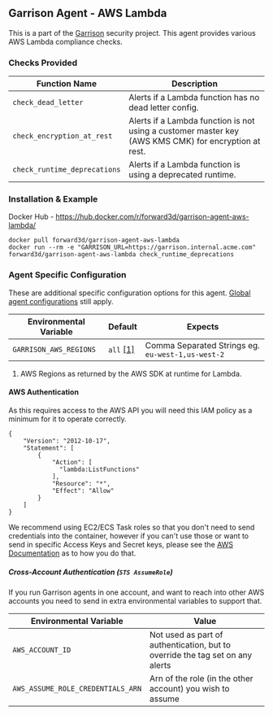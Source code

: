 Garrison Agent - AWS Lambda
--

This is a part of the [Garrison](https://github.com/forward3d/garrison) security project. This agent provides various AWS Lambda compliance checks.

### Checks Provided

| Function Name | Description  |
| ------------- | ------------- |
| `check_dead_letter` | Alerts if a Lambda function has no dead letter config. |
| `check_encryption_at_rest` | Alerts if a Lambda function is not using a customer master key (AWS KMS CMK) for encryption at rest. |
| `check_runtime_deprecations` | Alerts if a Lambda function is using a deprecated runtime. |

### Installation & Example

Docker Hub - https://hub.docker.com/r/forward3d/garrison-agent-aws-lambda/

    docker pull forward3d/garrison-agent-aws-lambda
    docker run --rm -e "GARRISON_URL=https://garrison.internal.acme.com" forward3d/garrison-agent-aws-lambda check_runtime_deprecations

### Agent Specific Configuration

These are additional specific configuration options for this agent. [Global agent configurations](https://github.com/forward3d/garrison#global-configuration-options) still apply.

| Environmental Variable  | Default | Expects |
| ------------- | ------------- | ------------- |
| `GARRISON_AWS_REGIONS` | `all` [[1]](#f1) | Comma Separated Strings eg. `eu-west-1,us-west-2` |

1. <span id="f1"></span> AWS Regions as returned by the AWS SDK at runtime for Lambda.

#### AWS Authentication

As this requires access to the AWS API you will need this IAM policy as a minimum for it to operate correctly.

    {
        "Version": "2012-10-17",
        "Statement": [
            {
                "Action": [
                  "lambda:ListFunctions"
                ],
                "Resource": "*",
                "Effect": "Allow"
            }
        ]
    }

We recommend using EC2/ECS Task roles so that you don't need to send credentials into the container, however if you can't use those or want to send in specific Access Keys and Secret keys, please see the [AWS Documentation](https://docs.aws.amazon.com/sdk-for-ruby/v3/developer-guide/setup-config.html#aws-ruby-sdk-credentials-environment) as to how you do that.

##### Cross-Account Authentication (`STS AssumeRole`)

If you run Garrison agents in one account, and want to reach into other AWS accounts you need to send in extra environmental variables to support that.

| Environmental Variable | Value |
| ------------- | ------------- |
| `AWS_ACCOUNT_ID` | Not used as part of authentication, but to override the tag set on any alerts |
| `AWS_ASSUME_ROLE_CREDENTIALS_ARN` | Arn of the role (in the other account) you wish to assume |

